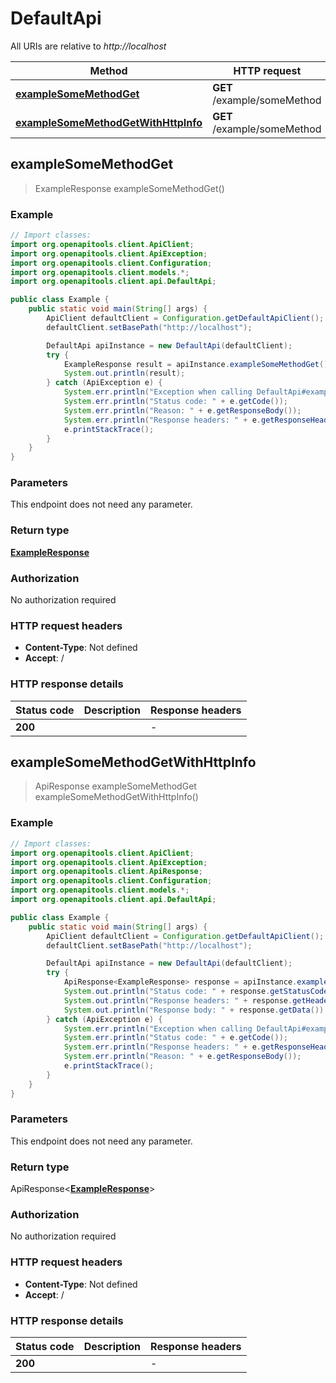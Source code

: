 # DefaultApi

All URIs are relative to *http://localhost*

| Method | HTTP request | Description |
|------------- | ------------- | -------------|
| [**exampleSomeMethodGet**](DefaultApi.md#exampleSomeMethodGet) | **GET** /example/someMethod |  |
| [**exampleSomeMethodGetWithHttpInfo**](DefaultApi.md#exampleSomeMethodGetWithHttpInfo) | **GET** /example/someMethod |  |



## exampleSomeMethodGet

> ExampleResponse exampleSomeMethodGet()





### Example

```java
// Import classes:
import org.openapitools.client.ApiClient;
import org.openapitools.client.ApiException;
import org.openapitools.client.Configuration;
import org.openapitools.client.models.*;
import org.openapitools.client.api.DefaultApi;

public class Example {
    public static void main(String[] args) {
        ApiClient defaultClient = Configuration.getDefaultApiClient();
        defaultClient.setBasePath("http://localhost");

        DefaultApi apiInstance = new DefaultApi(defaultClient);
        try {
            ExampleResponse result = apiInstance.exampleSomeMethodGet();
            System.out.println(result);
        } catch (ApiException e) {
            System.err.println("Exception when calling DefaultApi#exampleSomeMethodGet");
            System.err.println("Status code: " + e.getCode());
            System.err.println("Reason: " + e.getResponseBody());
            System.err.println("Response headers: " + e.getResponseHeaders());
            e.printStackTrace();
        }
    }
}
```

### Parameters

This endpoint does not need any parameter.

### Return type

[**ExampleResponse**](ExampleResponse.md)


### Authorization

No authorization required

### HTTP request headers

- **Content-Type**: Not defined
- **Accept**: /

### HTTP response details
| Status code | Description | Response headers |
|-------------|-------------|------------------|
| **200** |  |  -  |

## exampleSomeMethodGetWithHttpInfo

> ApiResponse<ExampleResponse> exampleSomeMethodGet exampleSomeMethodGetWithHttpInfo()





### Example

```java
// Import classes:
import org.openapitools.client.ApiClient;
import org.openapitools.client.ApiException;
import org.openapitools.client.ApiResponse;
import org.openapitools.client.Configuration;
import org.openapitools.client.models.*;
import org.openapitools.client.api.DefaultApi;

public class Example {
    public static void main(String[] args) {
        ApiClient defaultClient = Configuration.getDefaultApiClient();
        defaultClient.setBasePath("http://localhost");

        DefaultApi apiInstance = new DefaultApi(defaultClient);
        try {
            ApiResponse<ExampleResponse> response = apiInstance.exampleSomeMethodGetWithHttpInfo();
            System.out.println("Status code: " + response.getStatusCode());
            System.out.println("Response headers: " + response.getHeaders());
            System.out.println("Response body: " + response.getData());
        } catch (ApiException e) {
            System.err.println("Exception when calling DefaultApi#exampleSomeMethodGet");
            System.err.println("Status code: " + e.getCode());
            System.err.println("Response headers: " + e.getResponseHeaders());
            System.err.println("Reason: " + e.getResponseBody());
            e.printStackTrace();
        }
    }
}
```

### Parameters

This endpoint does not need any parameter.

### Return type

ApiResponse<[**ExampleResponse**](ExampleResponse.md)>


### Authorization

No authorization required

### HTTP request headers

- **Content-Type**: Not defined
- **Accept**: /

### HTTP response details
| Status code | Description | Response headers |
|-------------|-------------|------------------|
| **200** |  |  -  |

